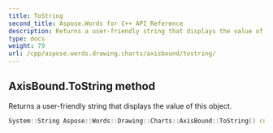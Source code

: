```yaml
---
title: ToString
second_title: Aspose.Words for C++ API Reference
description: Returns a user-friendly string that displays the value of this object.
type: docs
weight: 79
url: /cpp/aspose.words.drawing.charts/axisbound/tostring/
---
```

## AxisBound.ToString method


Returns a user-friendly string that displays the value of this object.

```cpp
System::String Aspose::Words::Drawing::Charts::AxisBound::ToString() const override
```


